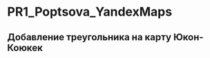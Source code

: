 # PR1_Poptsova_YandexMaps
<html xmlns="http://www.w3.org/1999/xhtml"> 
<head> 
    <title>Примеры. Добавление треугольника на карту Юкон-Коюкек.</title>
     <meta http-equiv="Content-Type" content="text/html; charset=utf-8"/>  
    <!--    
     Подключаем API карт 2.x  
       Параметры:          
       - load=package.full - полная сборка;   
       - lang=ru-RU - язык русский.
     -->  
       <script src="http://api-maps.yandex.ru/2.0/?load=package.full&lang=ru-RU"
       type="text/javascript"></script> 
       <script type="text/javascript">  
       // Как только будет загружен API и готов DOM, выполняем инициализацию  

       ymaps.ready(init); 

       function init() { 
      
       var myMap = new ymaps.Map('map', {   
              center: [65.509389, -151.390021],   
              zoom: 8             }),   

            myPolygon = new ymaps.Polygon([  
           // Задаем координаты треугольника 
                             [65.509389, -151.290021],
  
                     [65.409389, -151.490021],
    
                     [65.609389, -151.490021]
            ]),  
            // Альтернативный способ создания треугольника:    
         // создаем геообъект с типом геометрии . 
                myGeoObject = new ymaps.GeoObject({ 
                    // Задаем модель геообъекта.  
                    // Модель = геометрия + свойства гообъекта. 
                    // Геометрия = тип геометрии + координаты геообъекта. 
                    geometry: {   
                      // Тип геометрии
                         type: "Polygon",
                         // Координаты    
                     coordinates: [ 
                            [65.509389, -151.290021],
  
                     [65.409389, -151.490021],
    
                     [65.609389, -151.490021]
      ]     
                }       
          });  
            myMap.geoObjects.add(myPolygon)  
               .add(myGeoObject);    
     }      
  </script>
 </head>  
<body> 
<h2>Добавление треугольника на карту Юкон-Коюкек</h2>  
<div id="map" style="width:600px;height:400px"></div> </body>  
